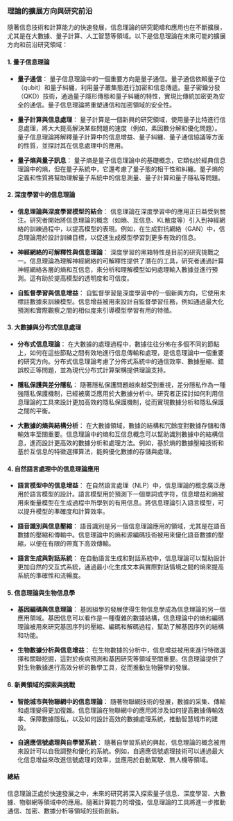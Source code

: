 ### 理論的擴展方向與研究前沿

隨著信息技術和計算能力的快速發展，信息理論的研究範疇和應用也在不斷擴展，尤其是在大數據、量子計算、人工智慧等領域。以下是信息理論在未來可能的擴展方向和前沿研究領域：

#### **1. 量子信息理論**

- **量子通信**：
  量子信息理論中的一個重要方向是量子通信。量子通信依賴量子位（qubit）和量子糾纏，利用量子叢集態進行加密和信息傳遞。量子密鑰分發（QKD）技術，通過量子隱形傳態和量子糾纏的特性，實現比傳統加密更為安全的通信。量子信息理論將重塑通信和加密領域的安全性。

- **量子計算與信息處理**：
  量子計算是一個新興的研究領域，使用量子比特進行信息處理，將大大提高解決某些問題的速度（例如，素因數分解和優化問題）。量子信息理論將解釋量子計算中的信息增益、量子糾纏、量子通信協議等方面的性質，並探討其在信息處理中的應用。

- **量子熵與量子訊息**：
  量子熵是量子信息理論中的基礎概念，它類似於經典信息理論中的熵，但在量子系統中，它還考慮了量子態的相干性和糾纏。量子熵的定義和性質將幫助理解量子系統中的信息測量、量子計算和量子隱私等問題。

#### **2. 深度學習中的信息理論**

- **信息理論與深度學習模型的結合**：
  信息理論在深度學習中的應用正日益受到關注。研究者開始將信息理論的概念（如熵、互信息、KL散度等）引入到神經網絡的訓練過程中，以提高模型的表現。例如，在生成對抗網絡（GAN）中，信息理論用於設計訓練目標，以促進生成模型學習到更多有效的信息。

- **神經網絡的可解釋性與信息理論**：
  深度學習的黑箱特性是目前的研究挑戰之一。信息理論為理解神經網絡的可解釋性提供了潛在的工具，研究者通過計算神經網絡各層的熵和互信息，來分析和理解模型如何處理輸入數據並進行預測。這有助於提高模型的透明度和可信度。

- **自監督學習與信息增益**：
  自監督學習是深度學習中的一個新興方向，它使用未標註數據來訓練模型。信息增益被用來設計自監督學習任務，例如通過最大化預測和實際觀察之間的相似度來引導模型學習有用的特徵。

#### **3. 大數據與分布式信息處理**

- **分布式信息理論**：
  在大數據的處理過程中，數據往往分佈在多個不同的節點上，如何在這些節點之間有效地進行信息傳輸和處理，是信息理論中一個重要的研究方向。分布式信息理論考慮了分佈式系統中的通信效率、數據壓縮、錯誤校正等問題，並為現代分布式計算架構提供理論支持。

- **隱私保護與差分隱私**：
  隨著隱私保護問題越來越受到重視，差分隱私作為一種強隱私保護機制，已經被廣泛應用於大數據分析中。研究者正探討如何利用信息理論的工具來設計更加高效的隱私保護機制，從而實現數據分析和隱私保護之間的平衡。

- **大數據的熵與結構分析**：
  在大數據領域，數據的結構和冗餘度對數據存儲和傳輸效率至關重要。信息理論中的熵和互信息概念可以幫助識別數據中的結構信息，進而設計更高效的數據分析和處理方法。例如，基於熵的數據壓縮技術和基於互信息的特徵選擇算法，能夠優化數據的存儲與處理。

#### **4. 自然語言處理中的信息理論應用**

- **語言模型中的信息增益**：
  在自然語言處理（NLP）中，信息理論的概念廣泛應用於語言模型的設計。語言模型用於預測下一個單詞或字符，信息增益和熵被用來衡量模型在生成過程中所學到的有用信息。將信息理論引入語言模型，可以提升模型的準確度和計算效率。

- **語音識別與信息壓縮**：
  語音識別是另一個信息理論應用的領域，尤其是在語音數據的壓縮和傳輸中。信息理論中的熵和源編碼技術被用來優化語音數據的壓縮，以便在有限的帶寬下高效傳輸。

- **語言生成與對話系統**：
  在自動語言生成和對話系統中，信息理論可以幫助設計更加自然的交互式系統，通過最小化生成文本與實際對話情境之間的熵來提高系統的準確性和流暢度。

#### **5. 信息理論與生物信息學**

- **基因編碼與信息理論**：
  基因組學的發展使得生物信息學成為信息理論的另一個應用領域。基因信息可以看作是一種復雜的數據結構，信息理論中的熵和編碼理論被用來研究基因序列的壓縮、編碼和解碼過程，幫助了解基因序列的結構和功能。

- **生物數據分析與信息增益**：
  在生物數據的分析中，信息增益被用來進行特徵選擇和關聯挖掘，這對於疾病預測和基因研究等領域至關重要。信息理論提供了對生物數據進行高效分析的數學工具，從而推動生物醫學的發展。

#### **6. 新興領域的探索與挑戰**

- **智能城市與物聯網中的信息理論**：
  隨著物聯網技術的發展，數據的采集、傳輸和處理變得更加復雜。信息理論在物聯網中的應用將涉及如何提高數據傳輸效率、保障數據隱私，以及如何設計高效的數據處理系統，推動智慧城市的建設。

- **自適應信號處理與自學習系統**：
  隨著自學習系統的興起，信息理論的概念被用來設計可以自我調整和優化的系統。例如，自適應信號處理技術可以通過最大化信息增益來改進信號處理的效率，並應用於自動駕駛、無人機等領域。

#### **總結**

信息理論正處於快速發展之中，未來的研究將深入探索量子信息、深度學習、大數據、物聯網等領域中的應用。隨著計算能力的增強，信息理論的工具將進一步推動通信、加密、數據分析等領域的技術創新。